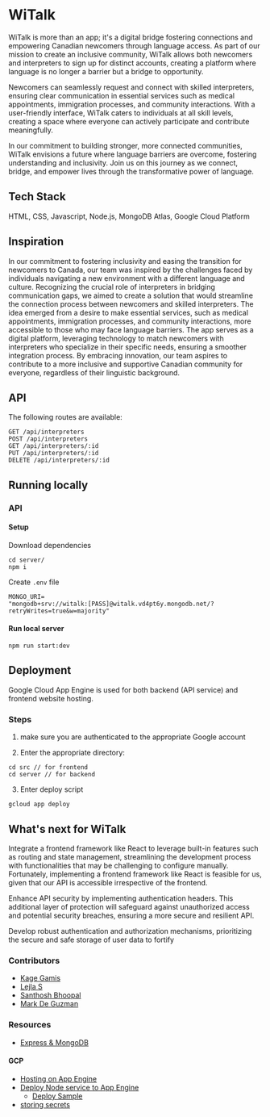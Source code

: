 # WiTalk

WiTalk is more than an app; it's a digital bridge fostering connections and empowering Canadian newcomers through language access. As part of our mission to create an inclusive community, WiTalk allows both newcomers and interpreters to sign up for distinct accounts, creating a platform where language is no longer a barrier but a bridge to opportunity.

Newcomers can seamlessly request and connect with skilled interpreters, ensuring clear communication in essential services such as medical appointments, immigration processes, and community interactions. With a user-friendly interface, WiTalk caters to individuals at all skill levels, creating a space where everyone can actively participate and contribute meaningfully.

In our commitment to building stronger, more connected communities, WiTalk envisions a future where language barriers are overcome, fostering understanding and inclusivity. Join us on this journey as we connect, bridge, and empower lives through the transformative power of language.


## Tech Stack
HTML, CSS, Javascript, Node.js, MongoDB Atlas, Google Cloud Platform

## Inspiration
In our commitment to fostering inclusivity and easing the transition for newcomers to Canada, our team was inspired by the challenges faced by individuals navigating a new environment with a different language and culture. Recognizing the crucial role of interpreters in bridging communication gaps, we aimed to create a solution that would streamline the connection process between newcomers and skilled interpreters. The idea emerged from a desire to make essential services, such as medical appointments, immigration processes, and community interactions, more accessible to those who may face language barriers. The app serves as a digital platform, leveraging technology to match newcomers with interpreters who specialize in their specific needs, ensuring a smoother integration process. By embracing innovation, our team aspires to contribute to a more inclusive and supportive Canadian community for everyone, regardless of their linguistic background.

## API

The following routes are available:
```
GET /api/interpreters
POST /api/interpreters
GET /api/interpreters/:id
PUT /api/interpreters/:id
DELETE /api/interpreters/:id
```


## Running locally

### API

#### Setup

Download dependencies

```
cd server/
npm i
```

Create `.env` file

```env
MONGO_URI=
"mongodb+srv://witalk:[PASS]@witalk.vd4pt6y.mongodb.net/?retryWrites=true&w=majority"
```

#### Run local server

```
npm run start:dev
```


## Deployment
Google Cloud App Engine is used for both backend (API service) and frontend website hosting.

### Steps

1. make sure you are authenticated to the appropriate Google account 

2. Enter the appropriate directory:

```
cd src // for frontend
cd server // for backend
```

3. Enter deploy script

```
gcloud app deploy
```

## What's next for WiTalk
Integrate a frontend framework like React to leverage built-in features such as routing and state management, streamlining the development process with functionalities that may be challenging to configure manually. Fortunately, implementing a frontend framework like React is feasible for us, given that our API is accessible irrespective of the frontend.

Enhance API security by implementing authentication headers. This additional layer of protection will safeguard against unauthorized access and potential security breaches, ensuring a more secure and resilient API.

Develop robust authentication and authorization mechanisms, prioritizing the secure and safe storage of user data to fortify

### Contributors
- [Kage Gamis](https://linkedin.com/in/kjgamis)
- [Lejla S](https://linkedin.com/in/lejla-S)
- [Santhosh Bhoopal](https://www.linkedin.com/in/santhosh-bhoopal-446203165)
- [Mark De Guzman](https://linkedin.com/in/mark-deguzman)

### Resources

- [Express & MongoDB](https://medium.com/@ahmad.moussa/build-a-node-js-express-rest-api-with-mongodb-atlas-cloud-service-68711950ca43)

#### GCP
- [Hosting on App Engine](https://cloud.google.com/appengine/docs/standard/hosting-a-static-website)
- [Deploy Node service to App Engine](https://cloud.google.com/nodejs/getting-started)
  - [Deploy Sample](https://billmartin.io/blog/how-to-build-and-deploy-a-nodejs-api-on-google-cloud)
- [storing secrets](https://tsmx.net/integrating-gcp-secret-manager-with-app-engine-environment-variables/#referencing-secrets)

